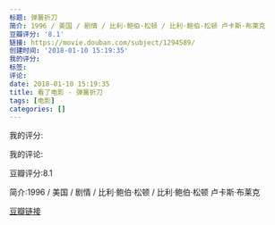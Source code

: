 ```yaml
---
标题: 弹簧折刀
简介: 1996 / 美国 / 剧情 / 比利·鲍伯·松顿 / 比利·鲍伯·松顿 卢卡斯·布莱克
豆瓣评分: '8.1'
链接: https://movie.douban.com/subject/1294589/
创建时间: '2018-01-10 15:19:35'
我的评分:
标签:
评论:
date: 2018-01-10 15:19:35
title: 看了电影 - 弹簧折刀
tags: [电影]
categories: []
---
```


我的评分:

我的评论:

豆瓣评分:8.1

简介:1996 / 美国 / 剧情 / 比利·鲍伯·松顿 / 比利·鲍伯·松顿 卢卡斯·布莱克

[豆瓣链接](https://movie.douban.com/subject/1294589/)

